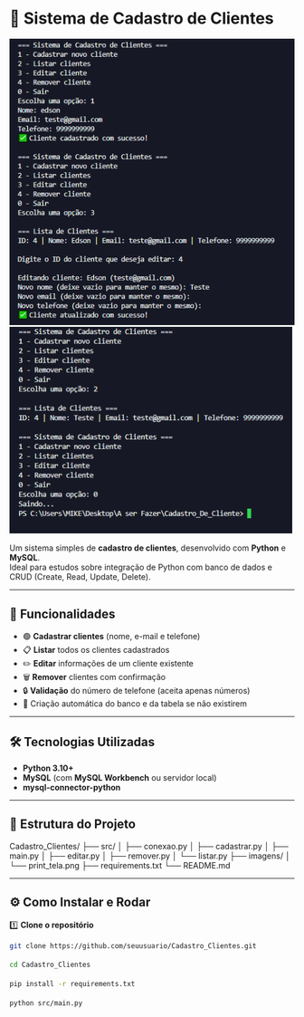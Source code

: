 # 🧾 Sistema de Cadastro de Clientes

<img src=".//img/principal.PNG" alt="Tela do Sistema" width="600">
<img src=".//img/parteDois.PNG" alt="Tela do Sistema parte dois" width="500">

Um sistema simples de **cadastro de clientes**, desenvolvido com **Python** e **MySQL**.  
Ideal para estudos sobre integração de Python com banco de dados e CRUD (Create, Read, Update, Delete).

---

## 🚀 Funcionalidades

- 🟢 **Cadastrar clientes** (nome, e-mail e telefone)
- 📋 **Listar** todos os clientes cadastrados
- ✏️ **Editar** informações de um cliente existente
- 🗑️ **Remover** clientes com confirmação
- 🔒 **Validação** do número de telefone (aceita apenas números)
- 💾 Criação automática do banco e da tabela se não existirem

---

## 🛠️ Tecnologias Utilizadas

- **Python 3.10+**
- **MySQL** (com **MySQL Workbench** ou servidor local)
- **mysql-connector-python**

---

## 📂 Estrutura do Projeto
Cadastro_Clientes/
├── src/
│ ├── conexao.py
│ ├── cadastrar.py
│ ├── main.py
│ ├── editar.py
│ ├── remover.py
│ └── listar.py
├── imagens/
│ └── print_tela.png
├── requirements.txt
└── README.md

---

## ⚙️ Como Instalar e Rodar

1️⃣ **Clone o repositório**
```bash
git clone https://github.com/seuusuario/Cadastro_Clientes.git

cd Cadastro_Clientes

pip install -r requirements.txt

python src/main.py


